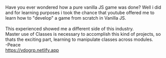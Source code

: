 Have you ever wondered how a pure vanilla JS game was done? Well i did and for learning purposes i took the chance that youtube offered me to learn how to "develop" a game from scratch in Vanilla JS. <br> <br> This experienced showed me a different side of this industry. <br> 
Master use of Classes is necessary to accomplish this kind of projects, so thats the exciting part, learning to manipulate classes across modules. <br>
-Peace <br>
https://vdogrp.netlify.app
